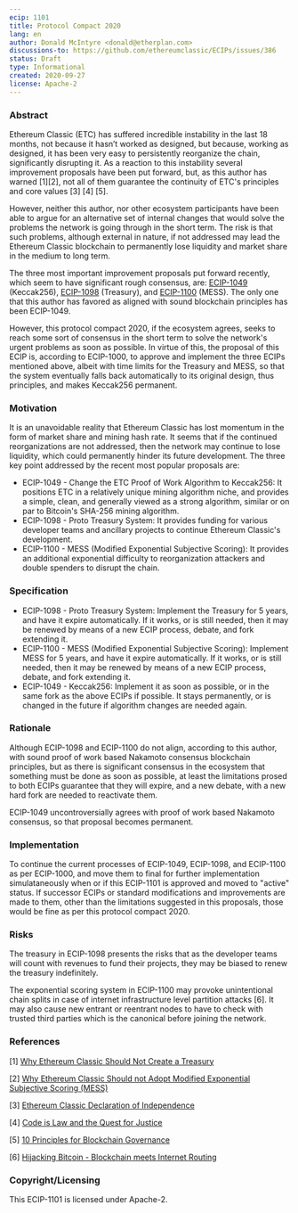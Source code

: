 ```yaml
---
ecip: 1101
title: Protocol Compact 2020
lang: en
author: Donald McIntyre <donald@etherplan.com>
discussions-to: https://github.com/ethereumclassic/ECIPs/issues/386
status: Draft
type: Informational
created: 2020-09-27
license: Apache-2
---
```


### Abstract

Ethereum Classic (ETC) has suffered incredible instability in the last 18 months, not because it hasn’t worked as designed, but because, working as designed, it has been very easy to persistently reorganize the chain, significantly disrupting it. As a reaction to this instability several improvement proposals have been put forward, but, as this author has warned [1][2], not all of them guarantee the continuity of ETC's principles and core values [3] [4] [5]. 

However, neither this author, nor other ecosystem participants have been able to argue for an alternative set of internal changes that would solve the problems the network is going through in the short term. The risk is that such problems, although external in nature, if not addressed may lead the Ethereum Classic blockchain to permanently lose liquidity and market share in the medium to long term.

The three most important improvement proposals put forward recently, which seem to have significant rough consensus, are: [ECIP-1049](https://ecips.ethereumclassic.org/ECIPs/ecip-1049) (Keccak256), [ECIP-1098](https://ecips.ethereumclassic.org/ECIPs/ecip-1098) (Treasury), and [ECIP-1100](https://ecips.ethereumclassic.org/ECIPs/ecip-1100) (MESS). The only one that this author has favored as aligned with sound blockchain principles has been ECIP-1049.

However, this protocol compact 2020, if the ecosystem agrees, seeks to reach some sort of consensus in the short term to solve the network's urgent problems as soon as possible. In virtue of this, the proposal of this ECIP is, according to ECIP-1000, to approve and implement the three ECIPs mentioned above, albeit with time limits for the Treasury and MESS, so that the system eventually falls back automatically to its original design, thus principles, and makes Keccak256 permanent.

### Motivation

It is an unavoidable reality that Ethereum Classic has lost momentum in the form of market share and mining hash rate. It seems that if the continued reorganizations are not addressed, then the network may continue to lose liquidity, which could permanently hinder its future development. The three key point addressed by the recent most popular proposals are:

* ECIP-1049 - Change the ETC Proof of Work Algorithm to Keccak256: It positions ETC in a relatively unique mining algorithm niche, and provides a simple, clean, and generally viewed as a strong algorithm, similar or on par to Bitcoin's SHA-256 mining algorithm. 
* ECIP-1098 - Proto Treasury System: It provides funding for various developer teams and ancillary projects to continue Ethereum Classic's development.
* ECIP-1100 - MESS (Modified Exponential Subjective Scoring): It provides an additional exponential difficulty to reorganization attackers and double spenders to disrupt the chain.

### Specification

* ECIP-1098 - Proto Treasury System: Implement the Treasury for 5 years, and have it expire automatically. If it works, or is still needed, then it may be renewed by means of a new ECIP process, debate, and fork extending it. 
* ECIP-1100 - MESS (Modified Exponential Subjective Scoring): Implement MESS for 5 years, and have it expire automatically. If it works, or is still needed, then it may be renewed by means of a new ECIP process, debate, and fork extending it. 
* ECIP-1049 - Keccak256: Implement it as soon as possible, or in the same fork as the above ECIPs if possible. It stays permanently, or is changed in the future if algorithm changes are needed again.

### Rationale

Although ECIP-1098 and ECIP-1100 do not align, according to this author, with sound proof of work based Nakamoto consensus blockchain principles, but as there is significant consensus in the ecosystem that something must be done as soon as possible, at least the limitations prosed to both ECIPs guarantee that they will expire, and a new debate, with a new hard fork are needed to reactivate them.

ECIP-1049 uncontroversially agrees with proof of work based Nakamoto consensus, so that proposal becomes permanent.

### Implementation

To continue the current processes of ECIP-1049, ECIP-1098, and ECIP-1100 as per ECIP-1000, and move them to final for further implementation simulataneously when or if this ECIP-1101 is approved and moved to "active" status. If successor ECIPs or standard modifications and improvements are made to them, other than the limitations suggested in this proposals, those would be fine as per this protocol compact 2020.

### Risks

The treasury in ECIP-1098 presents the risks that as the developer teams will count with revenues to fund their projects, they may be biased to renew the treasury indefinitely.

The exponential scoring system in ECIP-1100 may provoke unintentional chain splits in case of internet infrastructure level partition attacks [6]. It may also cause new entrant or reentrant nodes to have to check with trusted third parties which is the canonical before joining the network.

### References

[1] [Why Ethereum Classic Should Not Create a Treasury](https://etherplan.com/2020/08/14/why-ethereum-classic-should-not-create-a-treasury/12384/)

[2] [Why Ethereum Classic Should not Adopt Modified Exponential Subjective Scoring (MESS)](https://etherplan.com/2020/09/26/why-ethereum-classic-should-not-adopt-modified-exponential-subjective-scoring-mess/12792/)

[3] [Ethereum Classic Declaration of Independence](https://ethereumclassic.org/ETC_Declaration_of_Independence.pdf)

[4] [Code is Law and the Quest for Justice](https://ethereumclassic.org/blog/2016-09-09-code-is-law)

[5] [10 Principles for Blockchain Governance](https://etherplan.com/2018/03/20/10-principles-for-blockchain-governance/6803/)

[6] [Hijacking Bitcoin - Blockchain meets Internet Routing](https://btc-hijack.ethz.ch/)

### Copyright/Licensing

This ECIP-1101 is licensed under Apache-2.
